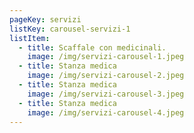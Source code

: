 ```yaml
---
pageKey: servizi
listKey: carousel-servizi-1
listItem:
  - title: Scaffale con medicinali.
    image: /img/servizi-carousel-1.jpeg
  - title: Stanza medica
    image: /img/servizi-carousel-2.jpeg
  - title: Stanza medica
    image: /img/servizi-carousel-3.jpeg
  - title: Stanza medica
    image: /img/servizi-carousel-4.jpeg
---
```

